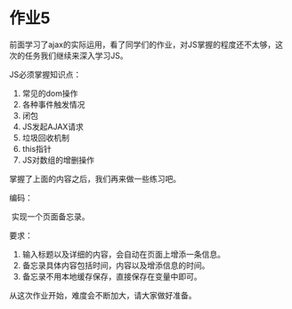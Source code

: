 # 作业5

前面学习了ajax的实际运用，看了同学们的作业，对JS掌握的程度还不太够，这次的任务我们继续来深入学习JS。

JS必须掌握知识点：

1. 常见的dom操作
2. 各种事件触发情况
3. 闭包
4. JS发起AJAX请求
5. 垃圾回收机制
6. this指针
7. JS对数组的增删操作



掌握了上面的内容之后，我们再来做一些练习吧。

编码：

​	实现一个页面备忘录。

要求：

1.  输入标题以及详细的内容，会自动在页面上增添一条信息。
2.  备忘录具体内容包括时间，内容以及增添信息的时间。
3.  备忘录不用本地缓存保存，直接保存在变量中即可。

从这次作业开始，难度会不断加大，请大家做好准备。